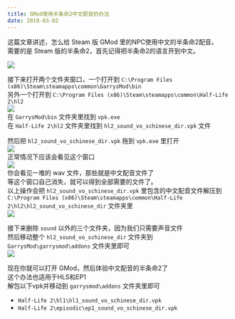 ```yaml
---
title: GMod使用半条命2中文配音的办法
date: 2019-03-02
---
```

这篇文章讲述，怎么给 Steam 版 GMod 里的NPC使用中文的半条命2配音。  
需要的是 Steam 版的半条命2，首先记得把半条命2的语言开到中文。  

![](https://s2.ax1x.com/2019/03/02/kbTyZj.png)

接下来打开两个文件夹窗口，一个打开到 `C:\Program Files (x86)\Steam\steamapps\common\GarrysMod\bin`  
另外一个打开到 `C:\Program Files (x86)\Steam\steamapps\common\Half-Life 2\hl2`  
![](https://s2.ax1x.com/2019/03/02/kb7vhq.png)  
在 `GarrysMod\bin` 文件夹里找到 `vpk.exe`  
在 `Half-Life 2\hl2` 文件夹里找到 `hl2_sound_vo_schinese_dir.vpk` 文件  

然后把 `hl2_sound_vo_schinese_dir.vpk` 拖到 `vpk.exe` 里打开  
![](https://s2.ax1x.com/2019/03/02/kb7FYt.png)  
正常情况下应该会看见这个窗口  
![](https://s2.ax1x.com/2019/03/02/kb7kfP.png)  
你会看见一堆的 wav 文件，那些就是中文配音文件了  
等这个窗口自己消失，就可以得到全部需要的文件了。  
以上操作会把 `hl2_sound_vo_schinese_dir.vpk` 里包含的中文配音文件解压到 `C:\Program Files (x86)\Steam\steamapps\common\Half-Life 2\hl2\hl2_sound_vo_schinese_dir` 文件夹里  
![](https://s2.ax1x.com/2019/03/02/kb7lYq.png)  

接下来删除 `sound` 以外的三个文件夹，因为我们只需要声音文件  
然后移动整个 `hl2_sound_vo_schinese_dir` 文件夹到 `GarrysMod\garrysmod\addons` 文件夹里即可  
![](https://s2.ax1x.com/2019/03/02/kb7J6U.png)  

现在你就可以打开 GMod，然后体验中文配音的半条命2了  
这个办法也适用于HLS和EP1  
解包以下vpk并移动到 `garrysmod\addons` 文件夹里即可

- `Half-Life 2\hl1\hl1_sound_vo_schinese_dir.vpk`
- `Half-Life 2\episodic\ep1_sound_vo_schinese_dir.vpk`

